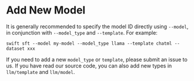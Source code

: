 # Add New Model

It is generally recommended to specify the model ID directly using `--model`, in conjunction with `--model_type` and `--template`. For example:

```shell
swift sft --model my-model --model_type llama --template chatml --dataset xxx
```

If you need to add a new `model_type` or `template`, please submit an issue to us. If you have read our source code, you can also add new types in `llm/template` and `llm/model`.
